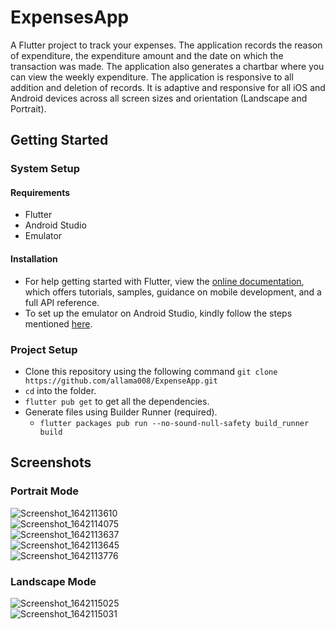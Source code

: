 # ExpensesApp

A Flutter project to track your expenses. The application records the reason of expenditure, the expenditure amount and the date on which the transaction was made. The application also generates a chartbar where you can view the weekly expenditure. The application is responsive to all addition and deletion of records. It is adaptive and responsive for all iOS and Android devices across all screen sizes and orientation (Landscape and Portrait).

## Getting Started

### System Setup
#### Requirements
  - Flutter
  - Android Studio
  - Emulator
#### Installation
  - For help getting started with Flutter, view the [online documentation](https://flutter.dev/docs), which offers tutorials, samples, guidance on mobile development, and a full API reference.
  - To set up the emulator on Android Studio, kindly follow the steps mentioned [here](https://developer.android.com/studio/run/emulator).

### Project Setup
  - Clone this repository using the following command `git clone https://github.com/allama008/ExpenseApp.git`
  - `cd` into the folder.
  - `flutter pub get` to get all the dependencies.
  - Generate files using Builder Runner (required).
    - `flutter packages pub run --no-sound-null-safety build_runner build`
   
## Screenshots

### Portrait Mode
![Screenshot_1642113610](https://user-images.githubusercontent.com/18086827/149423462-5420a0dc-abb0-4a19-864a-7142d88c3e23.png)  
![Screenshot_1642114075](https://user-images.githubusercontent.com/18086827/149423507-4504cee4-df81-45ce-864c-ac9fdecc4c59.png)  
![Screenshot_1642113637](https://user-images.githubusercontent.com/18086827/149423523-7347a0c3-65e9-4d82-8890-1ed390414b72.png)  
![Screenshot_1642113645](https://user-images.githubusercontent.com/18086827/149423528-7b3403b6-ff43-4461-86ea-0569dd9c6d9c.png)  
![Screenshot_1642113776](https://user-images.githubusercontent.com/18086827/149423532-1bca1dd8-6771-4a69-aac1-76b000dd6df3.png)  

### Landscape Mode
![Screenshot_1642115025](https://user-images.githubusercontent.com/18086827/149423570-ee527c54-d615-4c84-9abe-7dd1bcaa504c.png)  
![Screenshot_1642115031](https://user-images.githubusercontent.com/18086827/149423588-fa0414d1-ce9b-4392-a028-671fa6ceb0ad.png)  

